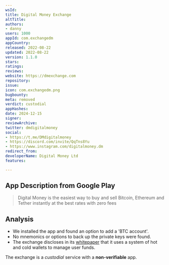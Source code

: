 ```yaml
---
wsId: 
title: Digital Money Exchange
altTitle: 
authors:
- danny
users: 1000
appId: com.exchangedm
appCountry: 
released: 2022-08-22
updated: 2022-08-22
version: 1.1.0
stars: 
ratings: 
reviews: 
website: https://dmexchange.com
repository: 
issue: 
icon: com.exchangedm.png
bugbounty: 
meta: removed
verdict: custodial
appHashes: 
date: 2024-12-15
signer: 
reviewArchive: 
twitter: dmdigitalmoney
social:
- https://t.me/DMdigitalmoney
- https://discord.com/invite/QqTns8Yu
- https://www.instagram.com/digitalmoney.dm
redirect_from: 
developerName: Digital Money Ltd
features: 

---
```


## App Description from Google Play

> Digital Money is the easiest way to buy and sell Bitcoin, Ethereum and Tether instantly at the best rates with zero fees

## Analysis

- We installed the app and found an option to add a 'BTC account'. 
- No mnemonics or options to back up the private keys were found.
- The exchange discloses in its [whitepaper](https://dmexchange.com/doc/DMTOKENWHITEPAPER.pdf) that it uses a system of hot and cold wallets to manage user funds. 

The exchange is a *custodial* service with a **non-verifiable** app.

